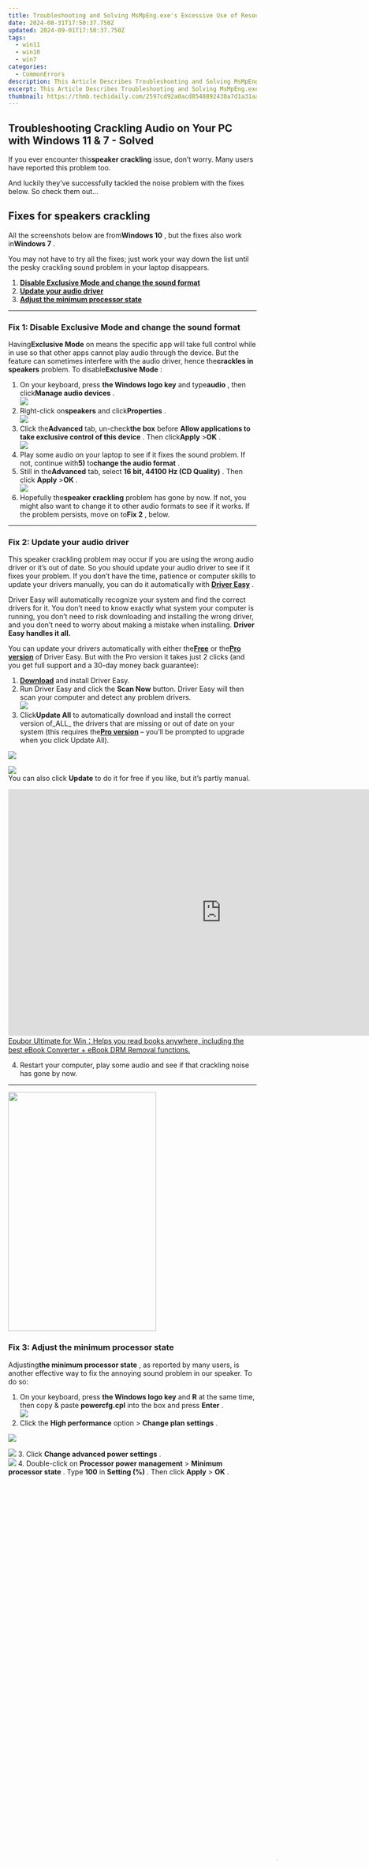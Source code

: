 ```yaml
---
title: Troubleshooting and Solving MsMpEng.exe's Excessive Use of Resources on Windows 11 Systems
date: 2024-08-31T17:50:37.750Z
updated: 2024-09-01T17:50:37.750Z
tags:
  - win11
  - win10
  - win7
categories:
  - CommonErrors
description: This Article Describes Troubleshooting and Solving MsMpEng.exe's Excessive Use of Resources on Windows 11 Systems
excerpt: This Article Describes Troubleshooting and Solving MsMpEng.exe's Excessive Use of Resources on Windows 11 Systems
thumbnail: https://thmb.techidaily.com/2597cd92a0acd8548892430a7d1a31aad74db81001d653dab278938ebfa823a1.jpg
---
```


## Troubleshooting Crackling Audio on Your PC with Windows 11 & 7 - Solved

If you ever encounter this**speaker crackling** issue, don’t worry. Many users have reported this problem too.

 And luckily they’ve successfully tackled the noise problem with the fixes below. So check them out…

## Fixes for speakers crackling

 All the screenshots below are from**Windows 10** , but the fixes also work in**Windows 7** .

 You may not have to try all the fixes; just work your way down the list until the pesky crackling sound problem in your laptop disappears.

1. [**Disable Exclusive Mode and change the sound format**](https://tools.techidaily.com/drivereasy/download/)
2. [**Update your audio driver**](https://tools.techidaily.com/drivereasy/download/)
3. [**Adjust the minimum processor state**](https://tools.techidaily.com/drivereasy/download/)

---

### **Fix 1: Disable Exclusive Mode and change the sound format**

 Having**Exclusive Mode** on means the specific app will take full control while in use so that other apps cannot play audio through the device. But the feature can sometimes interfere with the audio driver, hence the**crackles in speakers** problem. To disable**Exclusive Mode** :

1. On your keyboard, press   **the Windows logo key**  and type**audio** , then click**Manage audio devices** .  
![](https://images.drivereasy.com/wp-content/uploads/2018/08/img_5b63fd4f29036.jpg)
2. Right-click on**speakers** and click**Properties** .  
![](https://images.drivereasy.com/wp-content/uploads/2018/08/img_5b63fdf0b0ffe.jpg)
3. Click the**Advanced** tab, un-check**the box** before **Allow applications to take exclusive control of this device** . Then click**Apply** \>**OK** .  
![](https://images.drivereasy.com/wp-content/uploads/2018/08/img_5b64024ef26cc.jpg)
4. Play some audio on your laptop to see if it fixes the sound problem. If not, continue with**5)** to**change the audio format** .
5. Still in the**Advanced** tab, select **16 bit, 44100 Hz (CD Quality)** . Then click **Apply** \>**OK** .  
![](https://images.drivereasy.com/wp-content/uploads/2018/08/img_5b6403e757810.jpg)
6. Hopefully the**speaker crackling** problem has gone by now. If not, you might also want to change it to other audio formats to see if it works. If the problem persists, move on to**Fix 2** , below.

---

### Fix 2: Update your audio driver

 This speaker crackling problem may occur if you are using the wrong audio  driver or it’s out of date. So you should update your audio  driver to see if it fixes your problem. If you don’t have the time, patience or computer skills to update your drivers manually, you can do it automatically with **[Driver Easy](https://tools.techidaily.com/drivereasy/download/)**  .

 Driver Easy will automatically recognize your system and find the correct drivers for it. You don’t need to know exactly what system your computer is running, you don’t need to risk downloading and installing the wrong driver, and you don’t need to worry about making a mistake when installing. **Driver Easy handles it all.**

 You can update your drivers automatically with either the[**Free**](https://tools.techidaily.com/drivereasy/download/) or the[**Pro version**](https://tools.techidaily.com/drivereasy/download/) of Driver Easy. But with the Pro version it takes just 2 clicks (and you get full support and a 30-day money back guarantee):

1. **[Download](https://tools.techidaily.com/drivereasy/download/)**  and install Driver Easy.
2. Run Driver Easy and click the **Scan Now** button. Driver Easy will then scan your computer and detect any problem drivers.  
![](https://images.drivereasy.com/wp-content/uploads/2018/07/img_5b46ffcde1143.jpg)
3. Click**Update All** to automatically download and install the correct version of_ALL_ the drivers that are missing or out of date on your system (this requires the[**Pro version**](https://tools.techidaily.com/drivereasy/download/) – you’ll be prompted to upgrade when you click Update All).  
<!-- affiliate ads begin -->
<a href="https://store.massmailsoftware.com/order/checkout.php?PRODS=1300375&QTY=1&AFFILIATE=108875&CART=1"><img src="https://secure.avangate.com/images/merchant/dc87c13749315c7217cdc4ac692e704c/banera_for_partners-15_%281%29.jpg" border="0"></a>
<!-- affiliate ads end -->
![](https://images.drivereasy.com/wp-content/uploads/2018/08/img_5b63f1315f608.jpg)  
 You can also click **Update** to do it for free if you like, but it’s partly manual.
<!-- affiliate ads begin -->
<a href="https://secure.2checkout.com/order/checkout.php?PRODS=4599951&QTY=1&AFFILIATE=108875&CART=1"><iframe width="864" height="500" src="https://www.youtube.com/embed/jVnfr5HudQw" title="The Latest and Easiest Solution to Remove Kindle DRM on Windows (without Degrading)" frameborder="0" allow="accelerometer; autoplay; clipboard-write; encrypted-media; gyroscope; picture-in-picture; web-share" referrerpolicy="strict-origin-when-cross-origin" allowfullscreen></iframe>
Epubor Ultimate for Win：Helps you read books anywhere, including the best eBook Converter + eBook DRM Removal functions.</a>
<!-- affiliate ads end -->
4. Restart your computer, play some audio and see if that crackling noise has gone by now.

---

<!-- affiliate ads begin -->
<a href="https://zonlipartnershipprogram.pxf.io/c/5597632/1611407/17882" target="_top" id="1611407"><img src="//a.impactradius-go.com/display-ad/17882-1611407" border="0" alt="" width="300" height="485"/></a><img height="0" width="0" src="https://imp.pxf.io/i/5597632/1611407/17882" style="position:absolute;visibility:hidden;" border="0" />
<!-- affiliate ads end -->
### Fix 3: Adjust **the minimum processor state**

 Adjusting**the minimum processor state** , as reported by many users, is another effective way to fix the annoying sound problem in our speaker. To do so:

1. On your keyboard, press **the Windows logo key**   and **R**   at the same time, then copy & paste **powercfg.cpl**   into the box and press **Enter** .  
![](https://images.drivereasy.com/wp-content/uploads/2018/07/img_5b4c4e6c91572.png)
2. Click the **High performance** option > **Change plan settings** .  
<!-- affiliate ads begin -->
<a href="https://secure.2checkout.com/order/checkout.php?PRODS=4620780&QTY=1&AFFILIATE=108875&CART=1"><img src="https://secure.avangate.com/images/merchant/07dd4d5a72f5740ef0f035f201951476/728__90banner.jpg" border="0"></a>
<!-- affiliate ads end -->
![](https://images.drivereasy.com/wp-content/uploads/2018/08/img_5b612f654c09d.jpg)
3. Click **Change advanced power settings** .  
![](https://images.drivereasy.com/wp-content/uploads/2018/08/img_5b612fc0bbd6e.jpg)
4. Double-click on **Processor power management**  \> **Minimum processor state** . Type **100** in **Setting (%)** . Then click **Apply** \> **OK** .  
<!-- affiliate ads begin -->
<span id="1793213">
					<video width="1080" height="1620" style="cursor:pointer"
           poster="//a.impactradius-go.com/display-clicktoplayimage/1793213.jpeg"
           onclick="if(!this.playClicked){this.play();this.setAttribute('controls',true);this.playClicked=true;}">
	   <source src="//a.impactradius-go.com/display-ad/19135-1793213">
	   <img src="//a.impactradius-go.com/display-clicktoplayimage/1793213.jpeg" style="border: none; height: 100%; width: 100%; object-fit: contain">
	</video>
	<div style="width:1080px;text-align:center"><a href="javascript:window.open(decodeURIComponent('https%3A%2F%2Ftinyland.pxf.io%2Fc%2F5597632%2F1793213%2F19135'), '_blank');void(0);">Click here</a></div>
</span>
<img height="0" width="0" src="https://imp.pxf.io/i/5597632/1793213/19135" style="position:absolute;visibility:hidden;" border="0" />
<!-- affiliate ads end -->
![](https://images.drivereasy.com/wp-content/uploads/2018/08/img_5b63fa15d798d.jpg)  
 Depending on the build of Windows you’re using, you might also see **On battery** and **Plugged in** in **Setting (%)** . Change both values to **100** and click **OK** .
<!-- affiliate ads begin -->
<a href="https://vapordna.pxf.io/c/5597632/1496243/17238" target="_top" id="1496243"><img src="//a.impactradius-go.com/display-ad/17238-1496243" border="0" alt="" width="1000" height="1221"/></a><img height="0" width="0" src="https://imp.pxf.io/i/5597632/1496243/17238" style="position:absolute;visibility:hidden;" border="0" />
<!-- affiliate ads end -->
5. Restart your computer and test the audio to see if the speaker crackling problem has been resolved.

---

 There you go – top 3 fixes for the **speaker crackling** problem in your Windows 10/8/7\. Hope this helps and feel free to share your ideas with us in the comment section below. 🙂

* [Audio](https://tools.techidaily.com/drivereasy/download/)
* [driver](https://tools.techidaily.com/drivereasy/download/)

<ins class="adsbygoogle"
     style="display:block"
     data-ad-format="autorelaxed"
     data-ad-client="ca-pub-7571918770474297"
     data-ad-slot="1223367746"></ins>



<ins class="adsbygoogle"
     style="display:block"
     data-ad-client="ca-pub-7571918770474297"
     data-ad-slot="8358498916"
     data-ad-format="auto"
     data-full-width-responsive="true"></ins>

<span class="atpl-alsoreadstyle">Also read:</span>
<div><ul>
<li><a href="https://some-knowledge.techidaily.com/new-fundamentals-of-online-tale-creation-methods/"><u>[New] Fundamentals of Online Tale Creation Methods</u></a></li>
<li><a href="https://facebook-video-recording.techidaily.com/new-in-2024-monetary-mastery-for-your-social-media-channel-fb-video-wisdom/"><u>[New] In 2024, Monetary Mastery for Your Social Media Channel  FB Video Wisdom</u></a></li>
<li><a href="https://article-posts.techidaily.com/updated-2024-approved-eliminating-vibrational-distortion-in-drone-footage/"><u>[Updated] 2024 Approved  Eliminating Vibrational Distortion in Drone Footage</u></a></li>
<li><a href="https://extra-information.techidaily.com/updated-comprehensive-vlc-use-manual-for-mac-users/"><u>[Updated] Comprehensive VLC Use Manual for Mac Users</u></a></li>
<li><a href="https://youtube-lab.techidaily.com/ed-designing-an-editorial-epilogue-for-2024/"><u>[Updated] Designing an Editorial Epilogue for 2024</u></a></li>
<li><a href="https://some-techniques.techidaily.com/updated-exploring-the-gridiron-a-detailed-review-of-vegas-pro-2021/"><u>[Updated] Exploring the Gridiron  A Detailed Review of Vegas Pro 2021</u></a></li>
<li><a href="https://tiktok-clips.techidaily.com/updated-streamlining-your-video-creation-ootd-on-a-mac/"><u>[Updated] Streamlining Your Video Creation  OOTD on a Mac</u></a></li>
<li><a href="https://facebook-video-content.techidaily.com/updated-tech-enthusiasts-review-the-top-10-sdk-enhanced-apps-for-fb-videos-on-android/"><u>[Updated] Tech Enthusiast's Review  The Top 10 SDK-Enhanced Apps for FB Videos on Android</u></a></li>
<li><a href="https://some-skills.techidaily.com/updated-top-app-development-cutting-edge-editor-tools/"><u>[Updated] Top App Development Cutting-Edge Editor Tools</u></a></li>
<li><a href="https://fox-helps.techidaily.com/2024-approved-intro-excellence-app-your-device-friendly-solution/"><u>2024 Approved  Intro Excellence App  Your Device-Friendly Solution</u></a></li>
<li><a href="https://extra-guidance.techidaily.com/2024-approved-mastering-overloaded-tiktok-saves-a-guide-to-editing-and-streamlining/"><u>2024 Approved  Mastering Overloaded TikTok Saves  A Guide to Editing and Streamlining</u></a></li>
<li><a href="https://some-skills.techidaily.com/2024-approved-transform-text-to-trendy-memes-kapwings-magic-tool/"><u>2024 Approved  Transform Text to Trendy Memes - Kapwing’s Magic Tool</u></a></li>
<li><a href="https://fox-boxes.techidaily.com/2024-approved-transforming-passion-into-a-fulfilling-design-career/"><u>2024 Approved  Transforming Passion Into a Fulfilling Design Career</u></a></li>
<li><a href="https://article-knowledge.techidaily.com/2024-approved-ultimate-choice-top-5-pro-fish-action-cameras/"><u>2024 Approved  Ultimate Choice  Top 5 Pro-Fish Action Cameras</u></a></li>
<li><a href="https://common-error.techidaily.com/a-complete-walkthrough-to-fix-monitors-showing-no-image-error-easily-and-quickly/"><u>A Complete Walkthrough to Fix Monitors Showing No Image Error Easily and Quickly</u></a></li>
<li><a href="https://common-error.techidaily.com/audio-stumbling-blocks-cleared-for-win-1011-users/"><u>Audio Stumbling Blocks Cleared for WIN 10/11 Users</u></a></li>
<li><a href="https://common-error.techidaily.com/banish-the-endless-cycle-of-window-10-automatic-reinstalls-a-user-friendly-guide/"><u>Banish the Endless Cycle of Window 10 Automatic Reinstalls: A User-Friendly Guide</u></a></li>
<li><a href="https://common-error.techidaily.com/complete-guide-to-overcome-the-error-5-notification-in-windows-1178-systems-now-solved/"><u>Complete Guide to Overcome the Error 5 Notification in Windows 11/7/8 Systems – Now Solved</u></a></li>
<li><a href="https://common-error.techidaily.com/1723209397631-corsair-keyboard-dilemma-solved-now-sparklingly-lit/"><u>Corsair Keyboard Dilemma Solved – Now Sparklingly Lit</u></a></li>
<li><a href="https://common-error.techidaily.com/dealing-with-a-non-charging-plugged-in-surface-pc-easy-tips-and-solutions/"><u>Dealing with a Non-Charging Plugged In Surface PC: Easy Tips and Solutions</u></a></li>
<li><a href="https://common-error.techidaily.com/easy-fixes-for-when-minecraft-wont-start-up-on-a-windows-computer/"><u>Easy Fixes for When Minecraft Won't Start Up on a Windows Computer</u></a></li>
<li><a href="https://common-error.techidaily.com/effective-ways-to-correct-the-could-not-start-service-windows-resource-protection-problem/"><u>Effective Ways to Correct the 'Could Not Start Service: Windows Resource Protection' Problem</u></a></li>
<li><a href="https://common-error.techidaily.com/efficient-wdf-utilization-to-minimize-cpu-resource-drain/"><u>Efficient WDF Utilization to Minimize CPU Resource Drain</u></a></li>
<li><a href="https://common-error.techidaily.com/error-solved-correcting-the-root-cause-of-driver-settings-configuration-error/"><u>Error Solved: Correcting the Root Cause of 'Driver Settings Configuration Error'</u></a></li>
<li><a href="https://common-error.techidaily.com/expert-advice-on-resolving-minecraft-local-area-network-lan-connectivity-issues/"><u>Expert Advice on Resolving Minecraft Local Area Network (LAN) Connectivity Issues</u></a></li>
<li><a href="https://common-error.techidaily.com/fixing-input-not-recognized-error-on-your-computer-display/"><u>Fixing 'Input Not Recognized' Error on Your Computer Display</u></a></li>
<li><a href="https://common-error.techidaily.com/fixing-power-state-failure-in-your-driver-essential-tips-and-solutions/"><u>Fixing Power State Failure in Your Driver: Essential Tips & Solutions</u></a></li>
<li><a href="https://common-error.techidaily.com/fixing-system-interruption-a-detailed-approach-to-deal-with-blue-screen-error-0xc00000e9/"><u>Fixing System Interruption: A Detailed Approach to Deal with Blue Screen Error 0xC00000E9</u></a></li>
<li><a href="https://data-safeguard.techidaily.com/1721267707186-free-software-to-salvage-corrupt-images-start-downloading-today/"><u>Free Software to Salvage Corrupt Images - Start Downloading Today</u></a></li>
<li><a href="https://facebook-clips.techidaily.com/harnessing-the-power-of-imagery-for-engaging-fb-slideshows/"><u>Harnessing the Power of Imagery for Engaging FB Slideshows</u></a></li>
<li><a href="https://fake-location.techidaily.com/how-to-change-spotify-location-after-moving-to-another-country-on-oppo-f25-pro-5g-drfone-by-drfone-virtual-android/"><u>How to Change Spotify Location After Moving to Another Country On Oppo F25 Pro 5G | Dr.fone</u></a></li>
<li><a href="https://common-error.techidaily.com/how-to-fix-an-undetectedmissing-os-essential-tech-tips/"><u>How to Fix an Undetected/Missing OS – Essential Tech Tips</u></a></li>
<li><a href="https://common-error.techidaily.com/how-to-fix-excessive-cpu-drain-by-wudfhostexe-process-on-windows-10/"><u>How to Fix Excessive CPU Drain by wudfhost.exe Process on Windows 10</u></a></li>
<li><a href="https://common-error.techidaily.com/how-to-repair-print-driver-host-service-failure-in-32-bit-applications/"><u>How to Repair 'Print Driver Host Service Failure' In 32 Bit Applications</u></a></li>
<li><a href="https://common-error.techidaily.com/how-to-resolve-unsupported-os-message-avoid-setup-termination/"><u>How to Resolve 'Unsupported OS' Message - Avoid Setup Termination</u></a></li>
<li><a href="https://review-topics.techidaily.com/identify-malfunctioning-your-drivers-with-windows-device-manager-on-windows-11107-by-drivereasy-guide/"><u>Identify malfunctioning your drivers with Windows Device Manager on Windows 11/10/7</u></a></li>
<li><a href="https://android-location-track.techidaily.com/in-2024-2-ways-to-monitor-realme-11-pro-activity-drfone-by-drfone-virtual-android/"><u>In 2024, 2 Ways to Monitor Realme 11 Pro Activity | Dr.fone</u></a></li>
<li><a href="https://vp-tips.techidaily.com/in-2024-celebrating-cinemas-most-uplifting-scenes-and-stories/"><u>In 2024, Celebrating Cinema's Most Uplifting Scenes & Stories</u></a></li>
<li><a href="https://some-techniques.techidaily.com/in-2024-experience-next-gen-notetaking-with-mematic/"><u>In 2024, Experience Next-Gen Notetaking with Mematic</u></a></li>
<li><a href="https://driver-install.techidaily.com/installing-latest-mouse-drivers-for-windows-10/"><u>Installing Latest Mouse Drivers for Windows 10</u></a></li>
<li><a href="https://tech-revival.techidaily.com/is-openai-losing-its-grip-on-chatgpts-future/"><u>Is OpenAI Losing Its Grip on ChatGPT's Future?</u></a></li>
<li><a href="https://common-error.techidaily.com/lenovo-fingerprint-scanner-not-working-heres-how-you-can-fix-it-instantly/"><u>Lenovo Fingerprint Scanner Not Working? Here's How You Can Fix It Instantly</u></a></li>
<li><a href="https://smart-video-creator.techidaily.com/new-timecode-calculator-showdown-the-top-8-tools-for-2024/"><u>New Timecode Calculator Showdown The Top 8 Tools for 2024</u></a></li>
<li><a href="https://common-error.techidaily.com/optimizing-your-windows-11-experience-through-sfc-and-dism-repair-techniques/"><u>Optimizing Your Windows 11 Experience Through SFC and DISM Repair Techniques</u></a></li>
<li><a href="https://common-error.techidaily.com/resolving-vcruntime140dll-error-a-step-by-step-troubleshooting-tutorial/"><u>Resolving VCRUNTIME140.dll Error: A Step-by-Step Troubleshooting Tutorial</u></a></li>
<li><a href="https://common-error.techidaily.com/resurrecting-off-screen-windows-made-simple-quick-fixes-for-desktop-woes/"><u>Resurrecting Off-Screen Windows Made Simple - Quick Fixes for Desktop Woes</u></a></li>
<li><a href="https://facebook-video-content.techidaily.com/seamless-social-media-video-extraction-2023-app/"><u>Seamless Social Media Video Extraction - 2023 App</u></a></li>
<li><a href="https://common-error.techidaily.com/solve-the-user-account-control-prompt-operation-requires-administrator-level-issue-on-your-windows-machine/"><u>Solve the 'User Account Control Prompt: Operation Requires Administrator Level' Issue on Your Windows Machine</u></a></li>
<li><a href="https://common-error.techidaily.com/step-by-step-solutions-for-non-functional-scrolling-on-a-logitech-mouse/"><u>Step-by-Step Solutions for Non-Functional Scrolling on a Logitech Mouse</u></a></li>
<li><a href="https://common-error.techidaily.com/step-by-step-tutorial-for-resolving-broken-touchscreen-gesture-controls/"><u>Step-by-Step Tutorial for Resolving Broken Touchscreen Gesture Controls</u></a></li>
<li><a href="https://common-error.techidaily.com/the-definitive-guide-resolving-the-d3derrnotavailable-error-on-your-pc/"><u>The Definitive Guide: Resolving the D3DERR_NOTAVAILABLE Error on Your PC</u></a></li>
<li><a href="https://common-error.techidaily.com/troubleshooting-guide-overcoming-initialization-issues-with-windows-10s-configuration-system/"><u>Troubleshooting Guide: Overcoming Initialization Issues with Windows 10'S Configuration System</u></a></li>
<li><a href="https://common-error.techidaily.com/troubleshooting-steps-for-compatible-gpus-with-fortnite-gameplay-on-windows/"><u>Troubleshooting Steps for Compatible GPUs with Fortnite Gameplay on Windows</u></a></li>
<li><a href="https://common-error.techidaily.com/troubleshooting-tips-fixing-the-non-responsive-spacebar-issue-on-windows-11/"><u>Troubleshooting Tips: Fixing the Non-Responsive Spacebar Issue on Windows 11</u></a></li>
<li><a href="https://common-error.techidaily.com/troubleshooting-solving-vac-cannot-validate-gaming-session/"><u>Troubleshooting: Solving 'VAC Cannot Validate Gaming Session'</u></a></li>
<li><a href="https://common-error.techidaily.com/ultimate-fixes-for-randomly-disappearing-connectivity-of-wireless-mice-on-recent-windows-versions/"><u>Ultimate Fixes for Randomly Disappearing Connectivity of Wireless Mice on Recent Windows Versions</u></a></li>
<li><a href="https://common-error.techidaily.com/1723211027420-understanding-and-fixing-repeated-automatic-restarts-in-computers-expert-tips-inside/"><u>Understanding & Fixing Repeated Automatic Restarts in Computers - Expert Tips Inside</u></a></li>
<li><a href="https://common-error.techidaily.com/understanding-and-resolving-incorrect-parameter-mistakes-causing-error-87-in-loadlibrary-operations/"><u>Understanding and Resolving Incorrect Parameter Mistakes Causing Error 87 in LoadLibrary Operations</u></a></li>
<li><a href="https://common-error.techidaily.com/windows-10-upgrade-stuck-at-99-solved/"><u>Windows 10 Upgrade Stuck at 99%% [Solved]</u></a></li>
</ul></div>

